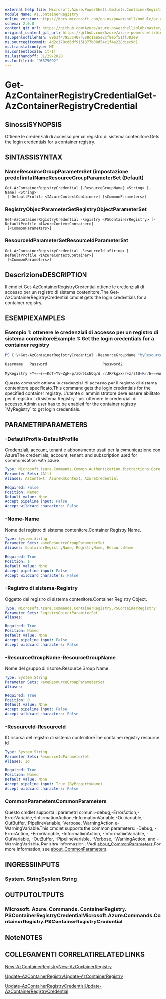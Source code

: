 ```yaml
---
external help file: Microsoft.Azure.PowerShell.Cmdlets.ContainerRegistry.dll-Help.xml
Module Name: Az.ContainerRegistry
online version: https://docs.microsoft.com/en-us/powershell/module/az.containerregistry/get-azcontainerregistrycredential
schema: 2.0.0
content_git_url: https://github.com/Azure/azure-powershell/blob/master/src/ContainerRegistry/ContainerRegistry/help/Get-AzContainerRegistryCredential.md
original_content_git_url: https://github.com/Azure/azure-powershell/blob/master/src/ContainerRegistry/ContainerRegistry/help/Get-AzContainerRegistryCredential.md
ms.openlocfilehash: 89b3f47953c4074088c1ae5e2cf8e5f51ff383e9
ms.sourcegitcommit: 4d2c178cd6df9151877b08d54c1f4a228dbec9d1
ms.translationtype: MT
ms.contentlocale: it-IT
ms.lasthandoff: 01/29/2020
ms.locfileid: "93675092"
---
```

# <span data-ttu-id="e2a35-101">Get-AzContainerRegistryCredential</span><span class="sxs-lookup"><span data-stu-id="e2a35-101">Get-AzContainerRegistryCredential</span></span>

## <span data-ttu-id="e2a35-102">Sinossi</span><span class="sxs-lookup"><span data-stu-id="e2a35-102">SYNOPSIS</span></span>
<span data-ttu-id="e2a35-103">Ottiene le credenziali di accesso per un registro di sistema contenitore.</span><span class="sxs-lookup"><span data-stu-id="e2a35-103">Gets the login credentials for a container registry.</span></span>

## <span data-ttu-id="e2a35-104">SINTASSI</span><span class="sxs-lookup"><span data-stu-id="e2a35-104">SYNTAX</span></span>

### <span data-ttu-id="e2a35-105">NameResourceGroupParameterSet (impostazione predefinita)</span><span class="sxs-lookup"><span data-stu-id="e2a35-105">NameResourceGroupParameterSet (Default)</span></span>
```
Get-AzContainerRegistryCredential [-ResourceGroupName] <String> [-Name] <String>
 [-DefaultProfile <IAzureContextContainer>] [<CommonParameters>]
```

### <span data-ttu-id="e2a35-106">RegistryObjectParameterSet</span><span class="sxs-lookup"><span data-stu-id="e2a35-106">RegistryObjectParameterSet</span></span>
```
Get-AzContainerRegistryCredential -Registry <PSContainerRegistry> [-DefaultProfile <IAzureContextContainer>]
 [<CommonParameters>]
```

### <span data-ttu-id="e2a35-107">ResourceIdParameterSet</span><span class="sxs-lookup"><span data-stu-id="e2a35-107">ResourceIdParameterSet</span></span>
```
Get-AzContainerRegistryCredential -ResourceId <String> [-DefaultProfile <IAzureContextContainer>]
 [<CommonParameters>]
```

## <span data-ttu-id="e2a35-108">Descrizione</span><span class="sxs-lookup"><span data-stu-id="e2a35-108">DESCRIPTION</span></span>
<span data-ttu-id="e2a35-109">Il cmdlet Get-AzContainerRegistryCredential ottiene le credenziali di accesso per un registro di sistema contenitore.</span><span class="sxs-lookup"><span data-stu-id="e2a35-109">The Get-AzContainerRegistryCredential cmdlet gets the login credentials for a container registry.</span></span>

## <span data-ttu-id="e2a35-110">ESEMPI</span><span class="sxs-lookup"><span data-stu-id="e2a35-110">EXAMPLES</span></span>

### <span data-ttu-id="e2a35-111">Esempio 1: ottenere le credenziali di accesso per un registro di sistema contenitore</span><span class="sxs-lookup"><span data-stu-id="e2a35-111">Example 1: Get the login credentials for a container registry</span></span>
```powershell
PS C:\>Get-AzContainerRegistryCredential -ResourceGroupName "MyResourceGroup" -Name "MyRegistry"

Username   Password                         Password2
--------   --------                         ---------
MyRegistry +Y+==B==KdT=YV=ZgH=p/zQ/e1sNQq/d //JRPkgxx+r+z/ztU=R//E==vum=pRKL
```

<span data-ttu-id="e2a35-112">Questo comando ottiene le credenziali di accesso per il registro di sistema contenitore specificato.</span><span class="sxs-lookup"><span data-stu-id="e2a35-112">This command gets the login credentials for the specified container registry.</span></span>
<span data-ttu-id="e2a35-113">L'utente di amministratore deve essere abilitato per il registro \` di sistema Registry \` per ottenere le credenziali di accesso.</span><span class="sxs-lookup"><span data-stu-id="e2a35-113">Admin user has to be enabled for the container registry \`MyRegistry\` to get login credentials.</span></span>

## <span data-ttu-id="e2a35-114">PARAMETRI</span><span class="sxs-lookup"><span data-stu-id="e2a35-114">PARAMETERS</span></span>

### <span data-ttu-id="e2a35-115">-DefaultProfile</span><span class="sxs-lookup"><span data-stu-id="e2a35-115">-DefaultProfile</span></span>
<span data-ttu-id="e2a35-116">Credenziali, account, tenant e abbonamento usati per la comunicazione con Azure</span><span class="sxs-lookup"><span data-stu-id="e2a35-116">The credentials, account, tenant, and subscription used for communication with azure</span></span>

```yaml
Type: Microsoft.Azure.Commands.Common.Authentication.Abstractions.Core.IAzureContextContainer
Parameter Sets: (All)
Aliases: AzContext, AzureRmContext, AzureCredential

Required: False
Position: Named
Default value: None
Accept pipeline input: False
Accept wildcard characters: False
```

### <span data-ttu-id="e2a35-117">-Nome</span><span class="sxs-lookup"><span data-stu-id="e2a35-117">-Name</span></span>
<span data-ttu-id="e2a35-118">Nome del registro di sistema contenitore.</span><span class="sxs-lookup"><span data-stu-id="e2a35-118">Container Registry Name.</span></span>

```yaml
Type: System.String
Parameter Sets: NameResourceGroupParameterSet
Aliases: ContainerRegistryName, RegistryName, ResourceName

Required: True
Position: 1
Default value: None
Accept pipeline input: False
Accept wildcard characters: False
```

### <span data-ttu-id="e2a35-119">-Registro di sistema</span><span class="sxs-lookup"><span data-stu-id="e2a35-119">-Registry</span></span>
<span data-ttu-id="e2a35-120">Oggetto del registro di sistema contenitore.</span><span class="sxs-lookup"><span data-stu-id="e2a35-120">Container Registry Object.</span></span>

```yaml
Type: Microsoft.Azure.Commands.ContainerRegistry.PSContainerRegistry
Parameter Sets: RegistryObjectParameterSet
Aliases:

Required: True
Position: Named
Default value: None
Accept pipeline input: False
Accept wildcard characters: False
```

### <span data-ttu-id="e2a35-121">-ResourceGroupName</span><span class="sxs-lookup"><span data-stu-id="e2a35-121">-ResourceGroupName</span></span>
<span data-ttu-id="e2a35-122">Nome del gruppo di risorse.</span><span class="sxs-lookup"><span data-stu-id="e2a35-122">Resource Group Name.</span></span>

```yaml
Type: System.String
Parameter Sets: NameResourceGroupParameterSet
Aliases:

Required: True
Position: 0
Default value: None
Accept pipeline input: False
Accept wildcard characters: False
```

### <span data-ttu-id="e2a35-123">-ResourceId</span><span class="sxs-lookup"><span data-stu-id="e2a35-123">-ResourceId</span></span>
<span data-ttu-id="e2a35-124">ID risorsa del registro di sistema contenitore</span><span class="sxs-lookup"><span data-stu-id="e2a35-124">The container registry resource id</span></span>

```yaml
Type: System.String
Parameter Sets: ResourceIdParameterSet
Aliases: Id

Required: True
Position: Named
Default value: None
Accept pipeline input: True (ByPropertyName)
Accept wildcard characters: False
```

### <span data-ttu-id="e2a35-125">CommonParameters</span><span class="sxs-lookup"><span data-stu-id="e2a35-125">CommonParameters</span></span>
<span data-ttu-id="e2a35-126">Questo cmdlet supporta i parametri comuni:-debug,-ErrorAction,-ErrorVariable,-InformationAction,-InformationVariable,-OutVariable,-OutBuffer,-PipelineVariable,-Verbose,-WarningAction e-WarningVariable.</span><span class="sxs-lookup"><span data-stu-id="e2a35-126">This cmdlet supports the common parameters: -Debug, -ErrorAction, -ErrorVariable, -InformationAction, -InformationVariable, -OutVariable, -OutBuffer, -PipelineVariable, -Verbose, -WarningAction, and -WarningVariable.</span></span> <span data-ttu-id="e2a35-127">Per altre informazioni, Vedi [about_CommonParameters](https://go.microsoft.com/fwlink/?LinkID=113216).</span><span class="sxs-lookup"><span data-stu-id="e2a35-127">For more information, see [about_CommonParameters](https://go.microsoft.com/fwlink/?LinkID=113216).</span></span>

## <span data-ttu-id="e2a35-128">INGRESSI</span><span class="sxs-lookup"><span data-stu-id="e2a35-128">INPUTS</span></span>

### <span data-ttu-id="e2a35-129">System. String</span><span class="sxs-lookup"><span data-stu-id="e2a35-129">System.String</span></span>

## <span data-ttu-id="e2a35-130">OUTPUT</span><span class="sxs-lookup"><span data-stu-id="e2a35-130">OUTPUTS</span></span>

### <span data-ttu-id="e2a35-131">Microsoft. Azure. Commands. ContainerRegistry. PSContainerRegistryCredential</span><span class="sxs-lookup"><span data-stu-id="e2a35-131">Microsoft.Azure.Commands.ContainerRegistry.PSContainerRegistryCredential</span></span>

## <span data-ttu-id="e2a35-132">Note</span><span class="sxs-lookup"><span data-stu-id="e2a35-132">NOTES</span></span>

## <span data-ttu-id="e2a35-133">COLLEGAMENTI CORRELATI</span><span class="sxs-lookup"><span data-stu-id="e2a35-133">RELATED LINKS</span></span>

[<span data-ttu-id="e2a35-134">New-AzContainerRegistry</span><span class="sxs-lookup"><span data-stu-id="e2a35-134">New-AzContainerRegistry</span></span>](New-AzContainerRegistry.md)

[<span data-ttu-id="e2a35-135">Update-AzContainerRegistry</span><span class="sxs-lookup"><span data-stu-id="e2a35-135">Update-AzContainerRegistry</span></span>](Update-AzContainerRegistry.md)

[<span data-ttu-id="e2a35-136">Update-AzContainerRegistryCredential</span><span class="sxs-lookup"><span data-stu-id="e2a35-136">Update-AzContainerRegistryCredential</span></span>](Update-AzContainerRegistryCredential.md)

